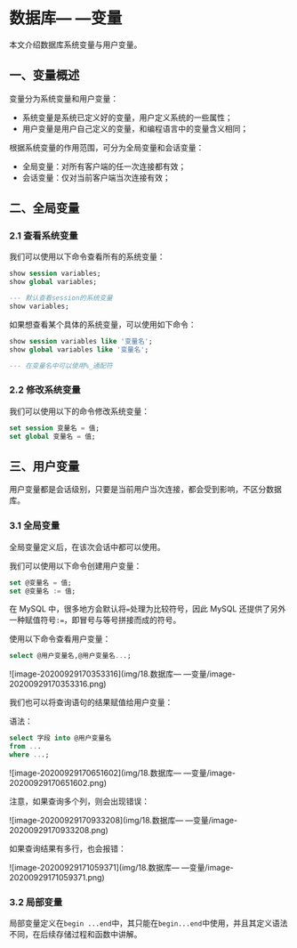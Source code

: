 # 数据库— —变量

本文介绍数据库系统变量与用户变量。


## 一、变量概述

变量分为系统变量和用户变量：

- 系统变量是系统已定义好的变量，用户定义系统的一些属性；
- 用户变量是用户自己定义的变量，和编程语言中的变量含义相同；

根据系统变量的作用范围，可分为全局变量和会话变量：

- 全局变量：对所有客户端的任一次连接都有效；
- 会话变量：仅对当前客户端当次连接有效；



## 二、全局变量

### 2.1 查看系统变量

我们可以使用以下命令查看所有的系统变量：

```sql
show session variables;
show global variables;

--- 默认查看session的系统变量
show variables;
```

如果想查看某个具体的系统变量，可以使用如下命令：

```sql
show session variables like '变量名';
show global variables like '变量名';

--- 在变量名中可以使用%_通配符
```



### 2.2 修改系统变量

我们可以使用以下的命令修改系统变量：

```sql
set session 变量名 = 值;
set global 变量名 = 值;
```



## 三、用户变量

用户变量都是会话级别，只要是当前用户当次连接，都会受到影响，不区分数据库。

### 3.1 全局变量

全局变量定义后，在该次会话中都可以使用。

我们可以使用以下命令创建用户变量：

```sql
set @变量名 = 值;
set @变量名 := 值;
```

在 MySQL 中，很多地方会默认将`=`处理为比较符号，因此 MySQL 还提供了另外一种赋值符号`:=`，即冒号与等号拼接而成的符号。

使用以下命令查看用户变量：

```sql
select @用户变量名,@用户变量名...;
```

![image-20200929170353316](img/18.数据库— —变量/image-20200929170353316.png)

我们也可以将查询语句的结果赋值给用户变量：

语法：

```sql
select 字段 into @用户变量名
from ...
where ...;
```

![image-20200929170651602](img/18.数据库— —变量/image-20200929170651602.png)

注意，如果查询多个列，则会出现错误：

![image-20200929170933208](img/18.数据库— —变量/image-20200929170933208.png)

如果查询结果有多行，也会报错：

![image-20200929171059371](img/18.数据库— —变量/image-20200929171059371.png)



### 3.2 局部变量

局部变量定义在`begin ...end`中，其只能在`begin...end`中使用，并且其定义语法不同，在后续存储过程和函数中讲解。